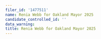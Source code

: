 ```yaml
---
filer_id: '1477511'
name: Renia Webb for Oakland Mayor 2025
candidate_controlled_id: ''
data_warning: 
title: Renia Webb for Oakland Mayor 2025
---
```


